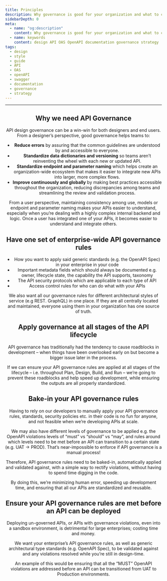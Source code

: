 ```yaml
---
title: Principles
description: Why governance is good for your organization and what to consider when creating your governance strategy
sidebarDepth: 0
meta:
  - name: "og:description"
    content: Why governance is good for your organization and what to consider when creating your governance strategy
  - name: keywords
    content: design API OAS OpenAPI documentation governance strategy
tags:
  - design
  - style
  - guide
  - API
  - OAS
  - openAPI
  - swagger
  - documentation
  - governance
  - strategy
---
```


<Header/>

---
<!--vale disable -->
<!--alex disable -->

## Why we need API Governance

API design governance can be a win-win for both designers and end users.
From a designer’s perspective, good governance helps teams to:

- **Reduce errors** by assuring that the common guidelines are understood by and accessible to everyone.
- **Standardize data dictionaries and versioning** so teams aren’t reinventing the wheel with each new or updated API.
- **Standardize endpoint and parameter naming** which helps create an organization-wide ecosystem
that makes it easier to integrate new APIs into larger, more complex flows.
- **Improve continuously and globally** by making best practices accessible throughout the organization,
reducing discrepancies among teams and streamlining the review and validation process.

From a user perspective, maintaining consistency among use,
models or endpoint and parameter naming makes your APIs easier to understand,
especially when you’re dealing with a highly complex internal backend and logic.
Once a user has integrated one of your APIs, it becomes easier to understand and integrate others.

## Have one set of enterprise-wide API governance rules

- How you want to apply said generic standards (e.g. the OpenAPI Spec) in your enterprise in your code
- Important metadata fields which should always be documented
e.g. owner, lifecycle state, the capability the API supports, taxonomy
- The API security protocols which are applicable to each type of API
- Access control rules for who can do what with your APIs

We also want all our governance rules for different architectural styles of service (e.g REST. GraphQL) in one place.
If they are all centrally located and maintained, everyone using them in your organization has one source of truth.

## Apply governance at all stages of the API lifecycle

API governance has traditionally had the tendency to cause roadblocks in development
 – when things have been overlooked early on but become a bigger issue later in the process.

If we can ensure your API governance rules are applied at all stages of the lifecycle –
i.e. throughout Plan, Design, Build, and Run – we’re going to prevent these roadblocks and help speed up development,
while ensuring the outputs are all properly standardized.

## Bake-in your API governance rules

Having to rely on our developers to manually apply your API governance rules, standards, security policies etc.
in their code is no fun for anyone, and not feasible when we’re developing APIs at scale.

We may also have different levels of governance to be applied
e.g. the OpenAPI violations levels of “must” vs “should” vs “may”,
and rules around which levels need to be met before an API can transition to a certain state (e.g. UAT → PROD).
That’s near-impossible to enforce if API governance is a manual process!

Therefore, API governance rules need to be baked-in, automatically applied and validated against,
with a simple way to rectify violations, without having to spend time digging in the code.

By doing this, we’re minimizing human error, speeding up development time,
and ensuring that all our APIs are standardized and reusable.

## Ensure your API governance rules are met before an API can be deployed

Deploying un-governed APIs, or APIs with governance violations, even into a sandbox environment,
is detrimental for large enterprises; costing time and money.

We want your enterprise’s API governance rules, as well as generic architectural type standards (e.g. OpenAPI Spec),
to be validated against and any violations resolved while you’re still in design-time.

An example of this would be ensuring that all the “MUST” OpenAPI violations are addressed
before an API can be transitioned from UAT to Production environments.

<!--alex enable -->
<!--vale enable -->